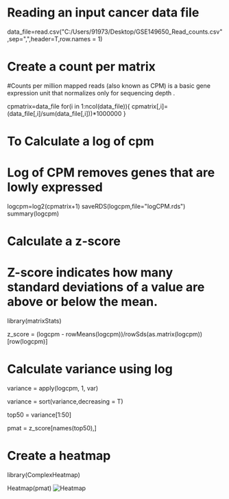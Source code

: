 # Reading an input cancer data file
data_file=read.csv("C:/Users/91973/Desktop/GSE149650_Read_counts.csv",sep=",",header=T,row.names = 1)

# Create a count per matrix
#Counts per million mapped reads (also known as CPM) is a basic gene expression unit that normalizes only for sequencing depth .

cpmatrix=data_file
for(i in 1:ncol(data_file)){
  cpmatrix[,i]=(data_file[,i]/sum(data_file[,i]))*1000000
}

# To Calculate a log of cpm
# Log of CPM removes genes that are lowly expressed
logcpm=log2(cpmatrix+1)
saveRDS(logcpm,file="logCPM.rds")
summary(logcpm)

# Calculate a z-score 
# Z-score indicates how many standard deviations of a value are above or below the mean.

library(matrixStats)

z_score = (logcpm - rowMeans(logcpm))/rowSds(as.matrix(logcpm))[row(logcpm)]

# Calculate variance using log 

variance = apply(logcpm, 1, var)

variance = sort(variance,decreasing = T)

top50 = variance[1:50]

pmat = z_score[names(top50),]

# Create a heatmap

library(ComplexHeatmap)

Heatmap(pmat)
![Heatmap](https://user-images.githubusercontent.com/110582335/197956414-265ff60c-1ce3-48b4-92bd-34dead63b887.jpeg)
